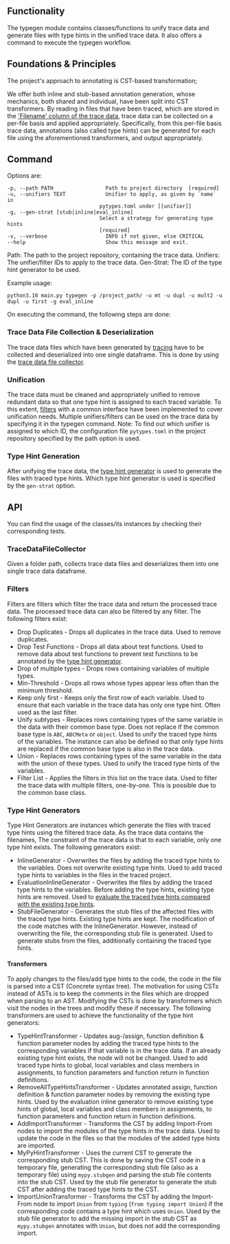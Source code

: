 ## Functionality
The typegen module contains classes/functions to unify trace data and generate files with type hints in the unified trace data. It also offers a command to execute the typegen workflow.

## Foundations & Principles

The project's approach to annotating is CST-based transformation; 

We offer both inline and stub-based annotation generation, whose mechanics, both shared and individual, have been split into CST transformers.
By reading in files that have been traced, which are stored in the ['Filename' column of the trace data](tracing.md#api), trace data can be collected on a per-file basis and applied appropriately.
Specifically, from this per-file basis trace data, annotations (also called type hints) can be generated for each file using the aforementioned transformers, and output appropriately.

## Command
Options are:
```
-p, --path PATH                 Path to project directory  [required]
-u, --unifiers TEXT             Unifier to apply, as given by `name` in
                              pytypes.toml under [[unifier]]
-g, --gen-strat [stub|inline|eval_inline]
                              Select a strategy for generating type hints
                              [required]
-v, --verbose                   INFO if not given, else CRITICAL
--help                          Show this message and exit.
```
Path: The path to the project repository, containing the trace data.
Unifiers: The unifier/filter IDs to apply to the trace data.
Gen-Strat: The ID of the type hint generator to be used.

Example usage: 

`python3.10 main.py typegen -p /project_path/ -u mt -u dupl -u mult2 -u dupl -u first -g eval_inline`

On executing the command, the following steps are done:
### Trace Data File Collection & Deserialization

The trace data files which have been generated by [tracing](tracing.md) have to be collected and deserialized into one single dataframe. 
This is done by using the [trace data file collector](#tracedatafilecollector).

### Unification

The trace data must be cleaned and appropriately unified to remove redundant data so that one type hint is assigned to each traced variable. 
To this extent, [filters](#filters) with a common interface have been implemented to cover unification needs.
Multiple unifiers/filters can be used on the trace data by specifying it in the typegen command. 
Note: To find out which unifier is assigned to which ID, the configuration file `pytypes.toml` in the project repository specified by the path option is used.

### Type Hint Generation

After unifying the trace data, the [type hint generator](#type-hint-generators) is used to generate the files with traced type hints. 
Which type hint generator is used is specified by the `gen-strat` option.
## API
You can find the usage of the classes/its instances by checking their corresponding tests.
### TraceDataFileCollector
Given a folder path, collects trace data files and deserializes them into one single trace data dataframe.
### Filters

Filters are filters which filter the trace data and return the processed trace data. 
The processed trace data can also be filtered by any filter. 
The following filters exist:

* Drop Duplicates - Drops all duplicates in the trace data. Used to remove duplicates.
* Drop Test Functions - Drops all data about test functions. Used to remove data about test functions to prevent test functions to be annotated by the [type hint generator](#type-hint-generators).
* Drop of multiple types - Drops rows containing variables of multiple types.
* Min-Threshold - Drops all rows whose types appear less often than the minimum threshold.
* Keep only first - Keeps only the first row of each variable. Used to ensure that each variable in the trace data has only one type hint. Often used as the last filter.
* Unify subtypes - Replaces rows containing types of the same variable in the data with their common base type. Does not replace if the common base type is `ABC`, `ABCMeta` or `object`. 
Used to unify the traced type hints of the variables. The instance can also be defined so that only type hints are replaced if the common base type is also in the trace data.
* Union - Replaces rows containing types of the same variable in the data with the union of these types. Used to unify the traced type hints of the variables.
* Filter List - Applies the filters in this list on the trace data. Used to filter the trace data with multiple filters, one-by-one. This is possible due to the common base class.
### Type Hint Generators

Type Hint Generators are instances which generate the files with traced type hints using the filtered trace data. As the trace data contains the filenames,  The constraint of the trace data is that to each variable, only one type hint exists. 
The following generators exist:

* InlineGenerator - Overwrites the files by adding the traced type hints to the variables. Does not overwrite existing type hints. Used to add traced type hints to variables in the files in the traced project.
* EvaluationInlineGenerator - Overwrites the files by adding the traced type hints to the variables. Before adding the type hints, existing type hints are removed. Used to [evaluate the traced type hints compared with the existing type hints](evaluating.md).
* StubFileGenerator - Generates the stub files of the affected files with the traced type hints. Existing type hints are kept. The modification of the code matches with the InlineGenerator. However, instead of overwriting the file, the corresponding stub file is generated. Used to generate stubs from the files, additionally containing the traced type hints.

#### Transformers

To apply changes to the files/add type hints to the code, the code in the file is parsed into a CST (Concrete syntax tree). The motivation for using CSTs instead of ASTs is to keep the comments in the files which are dropped when parsing to an AST.
Modifying the CSTs is done by transformers which visit the nodes in the trees and modify these if necessary. The following transformers are used to achieve the functionality of the type hint generators:

* TypeHintTransformer - Updates aug-/assign, function definition & function parameter nodes by adding the traced type hints to the corresponding variables if that variable is in the trace data. If an already existing type hint exists, the node will not be changed.
Used to add traced type hints to global, local variables and class members in assignments, to function parameters and function return in function definitions.
* RemoveAllTypeHintsTransformer - Updates annotated assign, function definition & function parameter nodes by removing the existing type hints. 
Used by the evaluation inline generator to remove existing type hints of global, local variables and class members in assignments, to function parameters and function return in function definitions.
* AddImportTransformer - Transforms the CST by adding Import-From nodes to import the modules of the type hints in the trace data. 
Used to update the code in the files so that the modules of the added type hints are imported.
* MyPyHintTransformer - Uses the current CST to generate the corresponding stub CST. This is done by saving the CST code in a temporary file, generating the corresponding stub file (also as a temporary file) using `mypy.stubgen` and parsing the stub file contents into the stub CST.
Used by the stub file generator to generate the stub CST after adding the traced type hints to the CST.
* ImportUnionTransformer - Transforms the CST by adding the Import-From node to import `Union` from `typing` (`from typing import Union`) if the corresponding code contains a type hint which uses `Union`.
Used by the stub file generator to add the missing import in the stub CST as `mypy.stubgen` annotates with `Union`, but does not add the corresponding import.

